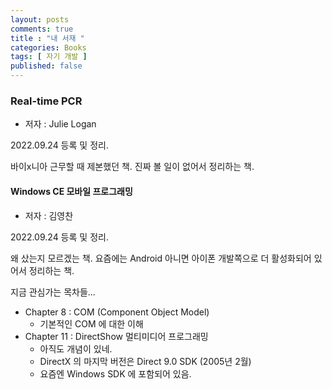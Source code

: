 ```yaml
---
layout: posts
comments: true
title : "내 서재 "
categories: Books
tags: [ 자기 개발 ]
published: false
---
```


### Real-time PCR

- 저자 : Julie Logan

2022.09.24 등록 및 정리.

바이x니아 근무할 때 제본했던 책.
진짜 볼 일이 없어서 정리하는 책.

#### Windows CE 모바일 프로그래밍

- 저자 : 김영찬

2022.09.24 등록 및 정리.

왜 샀는지 모르겠는 책.
요즘에는 Android 아니면 아이폰 개발쪽으로 더 활성화되어 있어서 정리하는 책.

지금 관심가는 목차들...

- Chapter 8 : COM (Component Object Model)
  - 기본적인 COM 에 대한 이해
- Chapter 11 : DirectShow 멀티미디어 프로그래밍
  - 아직도 개념이 있네.
  - DirectX 의 마지막 버전은 Direct 9.0 SDK (2005년 2월)
  - 요즘엔 Windows SDK 에 포함되어 있음.
